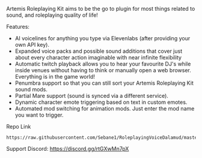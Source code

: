 Artemis Roleplaying Kit aims to be the go to plugin for most things related to sound, and roleplaying quality of life!

Features:
- AI voicelines for anything you type via Elevenlabs (after providing your own API key).
- Expanded voice packs and possible sound additions that cover just about every character action imaginable with near infinite flexibility
- Automatic twitch playback allows you to hear your favourite DJ's while inside venues without having to think or manually open a web browser. Everything is in the game world!
- Penumbra support so that you can still sort your Artemis Roleplaying Kit sound mods.
- Partial Mare support (sound is synced via a different service).
- Dynamic character emote triggering based on text in custom emotes.
- Automated mod switching for animation mods. Just enter the mod name you want to trigger.

Repo Link
```
https://raw.githubusercontent.com/Sebane1/RoleplayingVoiceDalamud/master/repo.json
```

Support Discord:
https://discord.gg/rtGXwMn7pX
